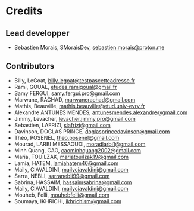 # Credits

## Lead developper

- Sebastien Morais, SMoraisDev, sebastien.morais@proton.me

## Contributors

- Billy, LeGoat, billy.legoat@testpascetteadresse.fr
- Rami, GOUAL, etudes.ramigoual@gmail.fr
- Samy FERGUI, samy.fergui.pro@gmail.com
- Marwane, RACHAD, marwanerachad@gmail.com
- Mathis, Beauville, mathis.beauville@etud.univ-evry.fr
- Alexandre ANTUNES MENDES, antunesmendes.alexandre@gmail.com
- Jimmy, Levacher, levacher.jimmy.pro@gmail.com
- Sebastien, LAFRIZI, slafrizi@gmail.com
- Davinson, DOGLAS PRINCE, doglasprincedavinson@gmail.com
- Théo, POSENEL, theo.posenel@gmail.com
- Mourad, LARBI MESSAOUDI, moradlarbi1@gmail.com
- Minh Quang, CAO, caominhquang2002@gmail.com
- Maria, TOUILZAK, mariatouilzak19@gmail.com
- Lamia, HATEM, lamiahatem46@gmail.com
- Maily, CIAVALDINI, mailyciavaldini@gmail.com
- Sarra, NEBLI, sarranebli99@gmail.com
- Sabrina, HASSAIM, hassaimsabrina@gmail.com
- Maily, CIAVALDINI, mailyciavaldini@gmail.com
- Mouheb, Felli, mouhebfelli@gmail.com
- Soumaya, IKHRICHI, ikhrichism@gmail.com